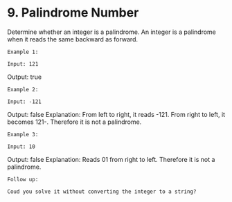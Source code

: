 # 9. Palindrome Number

Determine whether an integer is a palindrome. An integer is a palindrome when
        it reads the same backward as forward.

    Example 1:

    Input: 121
Output: true

    Example 2:

    Input: -121
Output: false
Explanation: From left to right, it reads -121. From right to left, it becomes 121-. Therefore it is not a palindrome.

    Example 3:

    Input: 10
Output: false
Explanation: Reads 01 from right to left. Therefore it is not a palindrome.

    Follow up:

    Coud you solve it without converting the integer to a string?